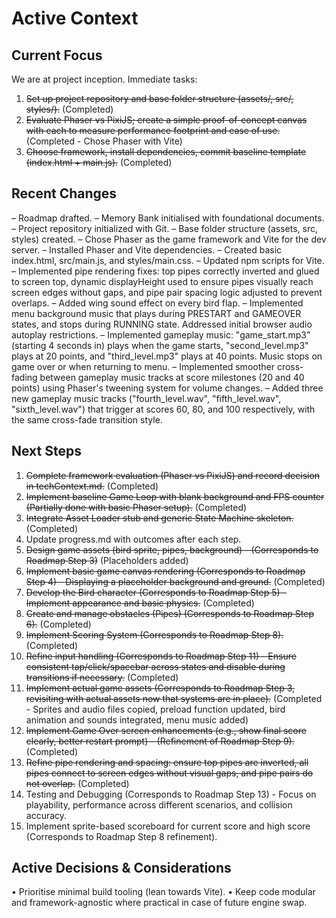# Active Context

## Current Focus
We are at project inception. Immediate tasks:

1. ~~Set up project repository and base folder structure (assets/, src/, styles/).~~ (Completed)
2. ~~Evaluate Phaser vs PixiJS; create a simple proof-of-concept canvas with each to measure performance footprint and ease of use.~~ (Completed - Chose Phaser with Vite)
3. ~~Choose framework, install dependencies, commit baseline template (index.html + main.js).~~ (Completed)

## Recent Changes
– Roadmap drafted.
– Memory Bank initialised with foundational documents.
– Project repository initialized with Git.
– Base folder structure (assets, src, styles) created.
– Chose Phaser as the game framework and Vite for the dev server.
– Installed Phaser and Vite dependencies.
– Created basic index.html, src/main.js, and styles/main.css.
– Updated npm scripts for Vite.
– Implemented pipe rendering fixes: top pipes correctly inverted and glued to screen top, dynamic displayHeight used to ensure pipes visually reach screen edges without gaps, and pipe pair spacing logic adjusted to prevent overlaps.
– Added wing sound effect on every bird flap.
– Implemented menu background music that plays during PRESTART and GAMEOVER states, and stops during RUNNING state. Addressed initial browser audio autoplay restrictions.
– Implemented gameplay music: "game_start.mp3" (starting 4 seconds in) plays when the game starts, "second_level.mp3" plays at 20 points, and "third_level.mp3" plays at 40 points. Music stops on game over or when returning to menu.
– Implemented smoother cross-fading between gameplay music tracks at score milestones (20 and 40 points) using Phaser's tweening system for volume changes.
– Added three new gameplay music tracks ("fourth_level.wav", "fifth_level.wav", "sixth_level.wav") that trigger at scores 60, 80, and 100 respectively, with the same cross-fade transition style.

## Next Steps
1. ~~Complete framework evaluation (Phaser vs PixiJS) and record decision in techContext.md.~~ (Completed)
2. ~~Implement baseline Game Loop with blank background and FPS counter (Partially done with basic Phaser setup).~~ (Completed)
3. ~~Integrate Asset Loader stub and generic State Machine skeleton.~~ (Completed)
4. Update progress.md with outcomes after each step.
5. ~~Design game assets (bird sprite, pipes, background) - (Corresponds to Roadmap Step 3)~~ (Placeholders added)
6. ~~Implement basic game canvas rendering (Corresponds to Roadmap Step 4) - Displaying a placeholder background and ground.~~ (Completed)
7. ~~Develop the Bird character (Corresponds to Roadmap Step 5) - Implement appearance and basic physics.~~ (Completed)
8. ~~Create and manage obstacles (Pipes) (Corresponds to Roadmap Step 6).~~ (Completed)
9. ~~Implement Scoring System (Corresponds to Roadmap Step 8).~~ (Completed)
10. ~~Refine input handling (Corresponds to Roadmap Step 11) - Ensure consistent tap/click/spacebar across states and disable during transitions if necessary.~~ (Completed)
11. ~~Implement actual game assets (Corresponds to Roadmap Step 3, revisiting with actual assets now that systems are in place).~~ (Completed - Sprites and audio files copied, preload function updated, bird animation and sounds integrated, menu music added)
12. ~~Implement Game Over screen enhancements (e.g., show final score clearly, better restart prompt) - (Refinement of Roadmap Step 9).~~ (Completed)
13. ~~Refine pipe rendering and spacing: ensure top pipes are inverted, all pipes connect to screen edges without visual gaps, and pipe pairs do not overlap.~~ (Completed)
14. Testing and Debugging (Corresponds to Roadmap Step 13) - Focus on playability, performance across different scenarios, and collision accuracy.
15. Implement sprite-based scoreboard for current score and high score (Corresponds to Roadmap Step 8 refinement).

## Active Decisions & Considerations
• Prioritise minimal build tooling (lean towards Vite).
• Keep code modular and framework-agnostic where practical in case of future engine swap. 